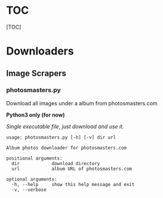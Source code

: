 # TOC
[TOC]

# Downloaders

## Image Scrapers

### photosmasters.py

Download all images under a album from photosmasters.com

**Python3 only (for now)**

*Single executable file, just download and use it.*

```
usage: photosmasters.py [-h] [-v] dir url

Album photos downloader for photosmasters.com

positional arguments:
  dir            download directory
  url            album URL of photosmasters.com

optional arguments:
  -h, --help     show this help message and exit
  -v, --verbose
```

